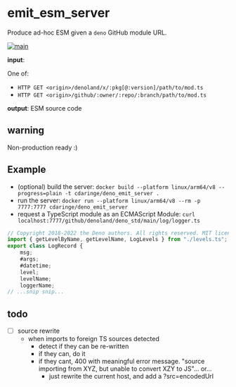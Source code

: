 # emit_esm_server

Produce ad-hoc ESM given a `deno` GitHub module URL.

[![main](https://github.com/cdaringe/deno-emit-esm-server/actions/workflows/main.yml/badge.svg)](https://github.com/cdaringe/deno-emit-esm-server/actions/workflows/main.yml)

**input**:

One of:

- `HTTP GET <origin>/denoland/x/:pkg[@:version]/path/to/mod.ts`
- `HTTP GET <origin>/github/:owner/:repo/:branch/path/to/mod.ts`

**output**: ESM source code

## warning

Non-production ready :)

## Example

- (optional) build the server:
  `docker build --platform linux/arm64/v8 --progress=plain -t cdaringe/deno_emit_server .`
- run the server:
  `docker run --platform linux/arm64/v8 --rm -p 7777:7777 cdaringe/deno_emit_server`
- request a TypeScript module as an ECMAScript Module:
  `curl localhost:7777/github/denoland/deno_std/main/log/logger.ts`

```js
// Copyright 2018-2022 the Deno authors. All rights reserved. MIT license.
import { getLevelByName, getLevelName, LogLevels } from "./levels.ts";
export class LogRecord {
    msg;
    #args;
    #datetime;
    level;
    levelName;
    loggerName;
// ...snip snip...
```

## todo

- [ ] source rewrite
  - when imports to foreign TS sources detected
    - detect if they can be re-written
    - if they can, do it
    - if they cant, 400 with meaningful error message. "source importing from XYZ, but unable to convert XZY to JS"... or...
      - just rewrite the current host, and add a ?src=encodedUrl
